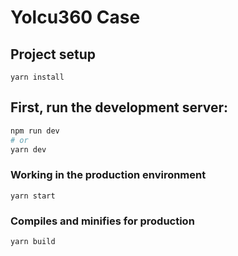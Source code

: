 # Yolcu360 Case
   
## Project setup
```
yarn install 
```

## First, run the development server:

```bash
npm run dev
# or
yarn dev
```

### Working in the production environment
```
yarn start
```

### Compiles and minifies for production
```
yarn build
```